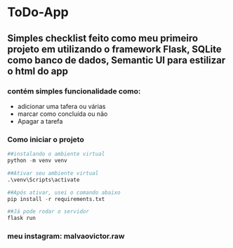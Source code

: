 # ToDo-App

## Simples checklist feito como meu primeiro projeto em utilizando o framework Flask, SQLite como banco de dados, Semantic UI para estilizar o html do app

### contém simples funcionalidade como: 
- adicionar uma tafera ou várias 
- marcar como concluída ou não  
- Apagar a tarefa 


### Como iniciar o projeto 

```python
##instalando o ambiente virtual
python -m venv venv

##Ativar seu ambiente virtual
.\venv\Scripts\activate

##Após ativar, usei o comando abaixo
pip install -r requirements.txt

##Já pode rodar o servidor
flask run
```

 ### meu instagram: malvaovictor.raw
